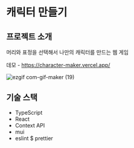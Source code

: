 # 캐릭터 만들기
## 프로젝트 소개
머리와 표정을 선택해서 나만의 캐릭터를 만드는 웹 게임

데모 - https://character-maker.vercel.app/

![ezgif com-gif-maker (19)](https://user-images.githubusercontent.com/65644486/195316388-9ff7bc41-65da-4dd3-bf30-3b7757ab0965.gif)

## 기술 스택

- TypeScript
- React
- Context API
- mui
- eslint $ prettier
